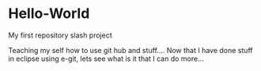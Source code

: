 # Hello-World
My first repository slash project

Teaching my self how to use git hub and stuff....
Now that I have done stuff in eclipse using e-git, lets see what is it that I can do more...

